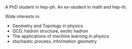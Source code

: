 A PhD student in hep-ph.
An ex-student in math and hep-th.

Wide interests in: 
- Geometry and Topology in physics
- QCD, hadron structure, exotic hadron
- The applications of mechine learning in physics
- stochastic process, information geometry


